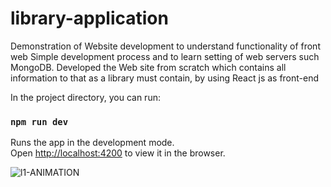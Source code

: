 # library-application
Demonstration of Website development to understand functionality of front web Simple development process and to learn setting of web servers such MongoDB. Developed the Web site from scratch which contains all information to that as a library must contain, by using React js as front-end


In the project directory, you can run:

### `npm run dev`

Runs the app in the development mode.<br>
Open [http://localhost:4200](http://localhost:4200) to view it in the browser.

![l1-ANIMATION](https://user-images.githubusercontent.com/52202834/91639708-25b56580-ea36-11ea-8a6d-a210e93ff0ff.gif)
